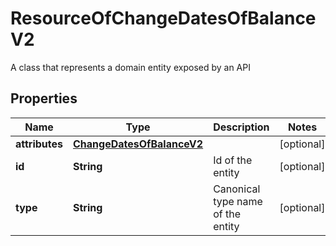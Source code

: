 

# ResourceOfChangeDatesOfBalanceV2

A class that represents a domain entity exposed by an API

## Properties

| Name | Type | Description | Notes |
|------------ | ------------- | ------------- | -------------|
|**attributes** | [**ChangeDatesOfBalanceV2**](ChangeDatesOfBalanceV2.md) |  |  [optional] |
|**id** | **String** | Id of the entity |  [optional] |
|**type** | **String** | Canonical type name of the entity |  [optional] |



